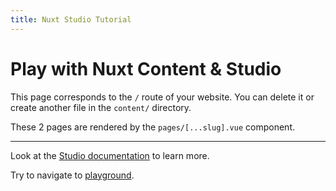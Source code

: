 ```yaml
---
title: Nuxt Studio Tutorial
---
```


# Play with Nuxt Content & Studio

This page corresponds to the `/` route of your website. You can delete it or create another file in the `content/` directory.

These 2 pages are rendered by the `pages/[...slug].vue` component.

---

Look at the [Studio documentation](https://nuxt.studio/docs) to learn more.

Try to navigate to [playground](/playground).
